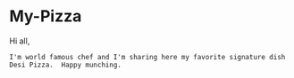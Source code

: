 # My-Pizza



Hi all,

    I'm world famous chef and I'm sharing here my favorite signature dish Desi Pizza.  Happy munching.